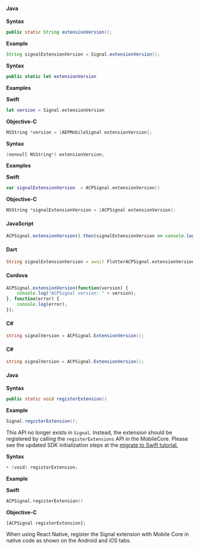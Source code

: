 <Variant platform="android" api="extension-version" repeat="5"/>

#### Java

**Syntax**

```java
public static String extensionVersion();
```

**Example**

```java
String signalExtensionVersion = Signal.extensionVersion();
```

<Variant platform="ios-aep" api="extension-version" repeat="7"/>

**Syntax**

```swift
public static let extensionVersion
```

**Examples**

**Swift**

```swift
let version = Signal.extensionVersion
```

**Objective-C**

```objectivec
NSString *version = [AEPMobileSignal extensionVersion];
```

<Variant platform="ios-acp" api="extension-version" repeat="7"/>

**Syntax**

```objectivec
(nonnull NSString*) extensionVersion;
```

**Examples**

**Swift**

```swift
var signalExtensionVersion  = ACPSignal.extensionVersion()
```

**Objective-C**

```objectivec
NSString *signalExtensionVersion = [ACPSignal extensionVersion];
```

<Variant platform="react-native" api="extension-version" repeat="2"/>

#### JavaScript

```jsx
ACPSignal.extensionVersion().then(signalExtensionVersion => console.log("AdobeExperienceSDK: ACPSignal version: " + signalExtensionVersion));
```

<Variant platform="flutter" api="extension-version" repeat="2"/>

#### Dart

```dart
String signalExtensionVersion = await FlutterACPSignal.extensionVersion;
```

<Variant platform="cordova" api="extension-version" repeat="2"/>

#### Cordova

```jsx
ACPSignal.extensionVersion(function(version) {  
    console.log("ACPSignal version: " + version);
}, function(error) {  
    console.log(error);  
});
```

<Variant platform="unity" api="extension-version" repeat="2"/>

#### C#

```csharp
string signalVersion = ACPSignal.ExtensionVersion();
```

<Variant platform="xamarin" api="extension-version" repeat="2"/>

#### C#

```csharp
string signalVersion = ACPSignal.ExtensionVersion();
```

<Variant platform="android" api="register-extension" repeat="5"/>

#### Java

**Syntax**

```java
public static void registerExtension()
```

**Example**

```java
Signal.registerExtension();
```

<Variant platform="ios-aep" api="register-extension" repeat="1"/>

This API no longer exists in `Signal`. Instead, the extension should be registered by calling the `registerExtensions` API in the MobileCore. Please see the updated SDK initialization steps at the [migrate to Swift tutorial.](../../migrate-to-swift.md#update-sdk-initialization)

<Variant platform="ios-acp" api="register-extension" repeat="7"/>

**Syntax**

```swift
+ (void) registerExtension;
```

**Example**

**Swift**

```swift
ACPSignal.registerExtension()
```

**Objective-C**

```objc
[ACPSignal registerExtension];
```

<Variant platform="react-native" api="register-extension" repeat="1"/>

When using React Native, register the Signal extension with Mobile Core in native code as shown on the Android and iOS tabs.